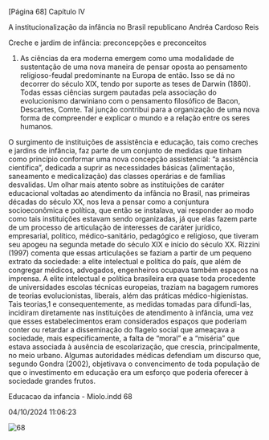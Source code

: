 [Página 68]
Capítulo IV

A institucionalização da infância
no Brasil republicano
Andréa Cardoso Reis

Creche e jardim de infância:
preconcepções e preconceitos

1. As ciências da era moderna emergem
como uma modalidade de sustentação
de uma nova maneira de pensar
oposta ao pensamento religioso-feudal predominante na Europa de
então. Isso se dá no decorrer do século
XIX, tendo por suporte as teses de
Darwin (1860). Todas essas ciências
surgem pautadas pela associação
do evolucionismo darwiniano com
o pensamento filosófico de Bacon,
Descartes, Comte. Tal junção contribui
para a organização de uma nova
forma de compreender e explicar
o mundo e a relação entre os seres
humanos.

O surgimento de instituições de assistência e educação, tais como creches e jardins de infância, faz parte de um conjunto de medidas que
tinham como princípio conformar uma nova concepção assistencial:
“a assistência científica”, dedicada a suprir as necessidades básicas
(alimentação, saneamento e medicalização) das classes operárias e
de famílias desvalidas.
Um olhar mais atento sobre as instituições de caráter educacional
voltadas ao atendimento da infância no Brasil, nas primeiras décadas
do século XX, nos leva a pensar como a conjuntura socioeconômica
e política, que então se instalava, vai responder ao modo como tais
instituições estavam sendo organizadas, já que elas fazem parte de um
processo de articulação de interesses de caráter jurídico, empresarial,
político, médico-sanitário, pedagógico e religioso, que tiveram seu
apogeu na segunda metade do século XIX e início do século XX.
Rizzini (1997) comenta que essas articulações se faziam a partir
de um pequeno extrato da sociedade: a elite intelectual e política
do país, que além de congregar médicos, advogados, engenheiros
ocupava também espaços na imprensa.
A elite intelectual e política brasileira era quase toda procedente de universidades escolas técnicas europeias, traziam na bagagem rumores de teorias evolucionistas, liberais, além das práticas
médico-higienistas.
Tais teorias,1 e consequentemente, as medidas tomadas para difundi-las, incidiram diretamente nas instituições de atendimento à
infância, uma vez que esses estabelecimentos eram considerados espaços que poderiam conter ou retardar a disseminação do flagelo social
que ameaçava a sociedade, mais especificamente, a falta de “moral”
e a “miséria” que estava associada à ausência de escolarização, que
crescia, principalmente, no meio urbano.
Algumas autoridades médicas defendiam um discurso que, segundo Gondra (2002), objetivava o convencimento de toda população
de que o investimento em educação era um esforço que poderia oferecer à sociedade grandes frutos.


Educacao da infancia - Miolo.indd 68

04/10/2024 11:06:23

![68](./img/page_68-01.jpg)
